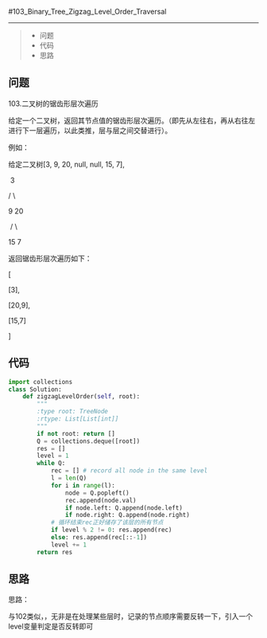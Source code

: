 #103_Binary_Tree_Zigzag_Level_Order_Traversal

------

> - 问题
> - 代码
> - 思路

## 问题

103.二叉树的锯齿形层次遍历

给定一个二叉树，返回其节点值的锯齿形层次遍历。（即先从左往右，再从右往左进行下一层遍历，以此类推，层与层之间交替进行）。

 

例如：

给定二叉树[3, 9, 20, null, null, 15, 7],

 

​    3

   / \

  9  20

​    /  \

   15   7

返回锯齿形层次遍历如下：

 

[

  [3],

  [20,9],

  [15,7]

]

## 代码

```python
import collections
class Solution:
    def zigzagLevelOrder(self, root):
        """
        :type root: TreeNode
        :rtype: List[List[int]]
        """
        if not root: return []
        Q = collections.deque([root])
        res = []
        level = 1
        while Q:
            rec = [] # record all node in the same level
            l = len(Q)
            for i in range(l):
                node = Q.popleft()
                rec.append(node.val)
                if node.left: Q.append(node.left)
                if node.right: Q.append(node.right)
            # 循环结束rec正好储存了该层的所有节点
            if level % 2 != 0: res.append(rec)
            else: res.append(rec[::-1])
            level += 1
        return res
```

## 思路

思路：

与102类似，，无非是在处理某些层时，记录的节点顺序需要反转一下，引入一个level变量判定是否反转即可